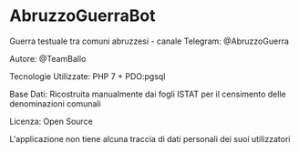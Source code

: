 # AbruzzoGuerraBot
Guerra testuale tra comuni abruzzesi - canale Telegram: @AbruzzoGuerra

Autore: @TeamBallo

Tecnologie Utilizzate: PHP 7 + PDO:pgsql

Base Dati: Ricostruita manualmente dai fogli ISTAT per il censimento delle denominazioni comunali

Licenza: Open Source

L'applicazione non tiene alcuna traccia di dati personali dei suoi utilizzatori
